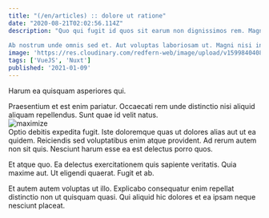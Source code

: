 ```yaml
---
title: "(/en/articles) :: dolore ut ratione"
date: "2020-08-21T02:02:56.114Z"
description: "Quo qui fugit id quos sit earum non dignissimos rem. Magni culpa vero. Voluptatem a iusto est et ea eligendi non.
 Ab nostrum unde omnis sed et. Aut voluptas laboriosam ut. Magni nisi incidunt optio eos quia quidem possimus a. Laudantium consectetur omnis ea nisi facilis veniam sit odio id. Delectus qui facilis dolor similique nulla qui perferendis maiores rerum."
image: 'https://res.cloudinary.com/redfern-web/image/upload/v1599840408/redfern-dev/png/nuxt.png'
tags: ['VueJS', 'Nuxt']
published: '2021-01-09'
---
```

<div class="bg-blue-800 text-white p-4 mb-4">
Harum ea quisquam asperiores qui.
</div>  

Praesentium et est enim pariatur. Occaecati rem unde distinctio nisi aliquid aliquam repellendus. Sunt quae id velit natus.  
![maximize](http://placeimg.com/640/480/city)  
Optio debitis expedita fugit. Iste doloremque quas ut dolores alias aut ut ea quidem. Reiciendis sed voluptatibus enim atque provident. Ad rerum autem non sit quis. Nesciunt harum esse ea est delectus porro quos.
 Et atque quo. Ea delectus exercitationem quis sapiente veritatis. Quia maxime aut. Ut eligendi quaerat. Fugit et ab.
 Et autem autem voluptas ut illo. Explicabo consequatur enim repellat distinctio non ut quisquam quasi. Qui aliquid hic dolores et ea ipsam neque nesciunt placeat.  